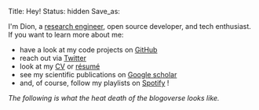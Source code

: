Title: Hey!
Status: hidden
Save_as:

I'm Dion, a [research engineer](https://simulation.science/), open source developer, and tech enthusiast.
If you want to learn more about me:

- have a look at my code projects on <a href="https://github.com/dionhaefner" target="_blank">GitHub</a> <span class="fa fa-github"></span>
- reach out via <a href="https://twitter.com/dionhaefner" target="_blank">Twitter</a> <span class="fa fa-twitter"></span>
- look at my [CV](https://github.com/dionhaefner/cv/blob/main/generated/cv.pdf?raw=true) or [résumé](https://github.com/dionhaefner/cv/blob/main/generated/resume.pdf?raw=true) <span class="fa fa-file"></span>
- see my scientific publications on <a href="https://scholar.google.com/citations?user=8jzVkXEAAAAJ" target="_blank">Google scholar</a> <span class="fa fa-graduation-cap"></span>
- and, of course, follow my playlists on <a href="https://open.spotify.com/user/1214862881" target="_blank">Spotify</a> <span class="fa fa-spotify"></span> !

*The following is what the heat death of the blogoverse looks like.*
